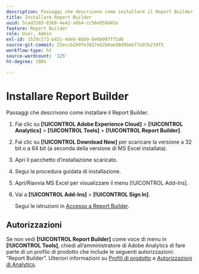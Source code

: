 ```yaml
---
description: Passaggi che descrivono come installare il Report Builder.
title: Installare Report Builder
uuid: 5cad3265-83b6-4e42-a8b4-cc56e050d41e
feature: Report Builder
role: User, Admin
exl-id: 1529c173-b42c-4deb-8bb9-0e6b007f71d6
source-git-commit: 25eccb2b9fe3827e62b0ae98d9bebf7a97b239f5
workflow-type: ht
source-wordcount: '125'
ht-degree: 100%

---
```


# Installare Report Builder

Passaggi che descrivono come installare il Report Builder.

1. Fai clic su **[!UICONTROL Adobe Experience Cloud]** > **[!UICONTROL Analytics]** > **[!UICONTROL Tools]** > **[!UICONTROL Report Builder]**.
1. Fai clic su **[!UICONTROL Download Now]** per scaricare la versione a 32 bit o a 64 bit (a seconda della versione di MS Excel installata).
1. Apri il pacchetto d’installazione scaricato.
1. Segui la procedura guidata di installazione.
1. Apri/Riavvia MS Excel per visualizzare il menu [!UICONTROL Add-Ins].
1. Vai a **[!UICONTROL Add-Ins]** > **[!UICONTROL Sign In]**.

   Segui le istruzioni in [Accesso a Report Builder](/help/analyze/report-builder/setup/login.md).

## Autorizzazioni

Se non vedi **[!UICONTROL Report Builder]** come voce di menu in **[!UICONTROL Tools]**, chiedi all’amministratore di Adobe Analytics di fare parte di un profilo di prodotto che include le seguenti autorizzazioni: “Report Builder”. Ulteriori informazioni su [Profili di prodotto](https://experienceleague.adobe.com/docs/analytics/admin/admin-console/permissions/product-profile.html?lang=it) e [Autorizzazioni di Analytics](https://experienceleague.adobe.com/docs/analytics/admin/admin-console/permissions/analytics-tools.html?lang=it).
